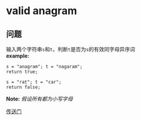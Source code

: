 # valid anagram
## 问题
输入两个字符串`s`和`t`，判断`t`是否为`s`的有效同字母异序词  
**example:**
```
s = "anagram"; t = "nagaram";
return true;

s = "rat"; t = "car";
return false;
```
**Note:** *假设所有都为小写字母*

[传送门](https://leetcode.com/problems/valid-anagram/description/)